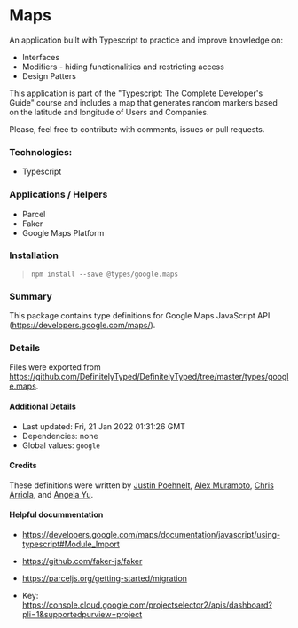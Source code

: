# Maps

An application built with Typescript to practice and improve knowledge on: 
- Interfaces 
- Modifiers - hiding functionalities and restricting access 
- Design Patters


This application is part of the "Typescript: The Complete Developer's Guide" course and includes a map that generates random markers based on the latitude and longitude of Users and Companies.

Please, feel free to contribute with comments, issues or pull requests.

### Technologies:
- Typescript

### Applications / Helpers

- Parcel
- Faker
- Google Maps Platform

### Installation
> `npm install --save @types/google.maps`

### Summary
This package contains type definitions for Google Maps JavaScript API (https://developers.google.com/maps/).

### Details
Files were exported from https://github.com/DefinitelyTyped/DefinitelyTyped/tree/master/types/google.maps.

#### Additional Details
 * Last updated: Fri, 21 Jan 2022 01:31:26 GMT
 * Dependencies: none
 * Global values: `google`

#### Credits
These definitions were written by [Justin Poehnelt](https://github.com/jpoehnelt), [Alex Muramoto](https://github.com/amuramoto), [Chris Arriola](https://github.com/arriolac), and [Angela Yu](https://github.com/wangela).

#### Helpful docummentation

- https://developers.google.com/maps/documentation/javascript/using-typescript#Module_Import

- https://github.com/faker-js/faker

- https://parceljs.org/getting-started/migration

- Key: https://console.cloud.google.com/projectselector2/apis/dashboard?pli=1&supportedpurview=project
